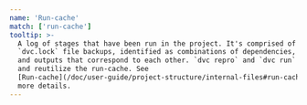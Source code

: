 ```yaml
---
name: 'Run-cache'
match: ['run-cache']
tooltip: >-
  A log of stages that have been run in the project. It's comprised of
  `dvc.lock` file backups, identified as combinations of dependencies, commands,
  and outputs that correspond to each other. `dvc repro` and `dvc run` populate
  and reutilize the run-cache. See
  [Run-cache](/doc/user-guide/project-structure/internal-files#run-cache) for
  more details.
---
```

